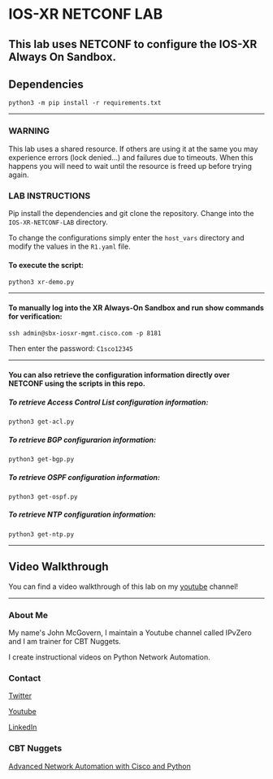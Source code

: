 # IOS-XR NETCONF LAB
This lab uses NETCONF to configure the IOS-XR Always On Sandbox.
-------------------------------------------------------------------
## Dependencies

```
python3 -m pip install -r requirements.txt
```
----------------------------------------------------------------
### WARNING
This lab uses a shared resource. If others are using it at the same you may experience errors (lock denied...) and failures due to timeouts.
When this happens you will need to wait until the resource is freed up before trying again.

### LAB INSTRUCTIONS
Pip install the dependencies and git clone the repository. Change into the ```IOS-XR-NETCONF-LAB``` directory.

To change the configurations simply enter the ```host_vars``` directory and modify the values in the ```R1.yaml``` file.

#### To execute the script:
```python3 xr-demo.py```

-------------------------------------------------

#### To manually log into the XR Always-On Sandbox and run show commands for verification:
```ssh admin@sbx-iosxr-mgmt.cisco.com -p 8181```

Then enter the password: 
```C1sco12345```

-------------------------------------------------

#### You can also retrieve the configuration information directly over NETCONF using the scripts in this repo.

##### To retrieve Access Control List configuration information:
```python3 get-acl.py```

##### To retrieve BGP configurarion information:
```python3 get-bgp.py```

##### To retrieve OSPF configuration information:
```python3 get-ospf.py```

##### To retrieve NTP configuration information:
```python3 get-ntp.py```

-------------------------------------------------
## Video Walkthrough
You can find a video walkthrough of this lab on my [youtube](https://www.youtube.com/watch?v=tFN7-jXX2dQ) channel!

---------------------------------------------
### About Me
My name's John McGovern, I maintain a Youtube channel called IPvZero and I am trainer for CBT Nuggets. 

I create instructional videos on Python Network Automation.

### Contact

[Twitter](https://twitter.com/IPvZero)

[Youtube](https://youtube.com/c/IPvZero)

[LinkedIn](https://www.linkedin.com/in/ipvzero)

### CBT Nuggets 

[Advanced Network Automation with Cisco and Python](http://learn.gg/adv-net)

